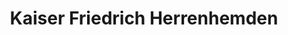 ---
title: "Kaiser Friedrich Herrenhemden"
url: /berlin/kaiser-friedrich-herrenhemden/
shop: Kleidung
---